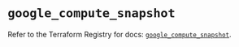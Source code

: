 # `google_compute_snapshot`

Refer to the Terraform Registry for docs: [`google_compute_snapshot`](https://registry.terraform.io/providers/hashicorp/google/6.6.0/docs/resources/compute_snapshot).
